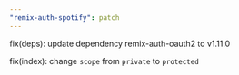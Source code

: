 ```yaml
---
"remix-auth-spotify": patch
---
```


fix(deps): update dependency remix-auth-oauth2 to v1.11.0

fix(index): change `scope` from `private` to `protected`
